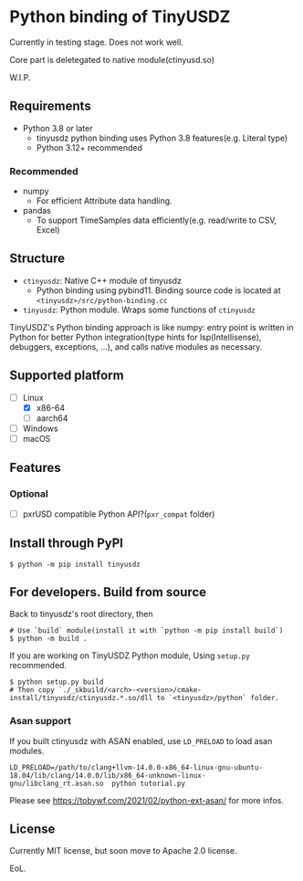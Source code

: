# Python binding of TinyUSDZ

Currently in testing stage. Does not work well.

Core part is deletegated to native module(ctinyusd.so)

W.I.P.

## Requirements

* Python 3.8 or later
  * tinyusdz python binding uses Python 3.8 features(e.g. Literal type)
  * Python 3.12+ recommended

### Recommended

* numpy
  * For efficient Attribute data handling.
* pandas
  * To support TimeSamples data efficiently(e.g. read/write to CSV, Excel)

## Structure

* `ctinyusdz`: Native C++ module of tinyusdz
  * Python binding using pybind11. Binding source code is located at `<tinyusdz>/src/python-binding.cc`
* `tinyusdz`: Python module. Wraps some functions of `ctinyusdz`

TinyUSDZ's Python binding approach is like numpy: entry point is written in Python for better Python integration(type hints for lsp(Intellisense), debuggers, exceptions, ...), and calls native modules as necessary.

## Supported platform

* [ ] Linux
  * [x] x86-64
  * [ ] aarch64
* [ ] Windows
* [ ] macOS

## Features


### Optional

* [ ] pxrUSD compatible Python API?(`pxr_compat` folder)

## Install through PyPI

```
$ python -m pip install tinyusdz
```

## For developers. Build from source

Back to tinyusdz's root directory, then

```
# Use `build` module(install it with `python -m pip install build`) 
$ python -m build .
```

If you are working on TinyUSDZ Python module, Using `setup.py` recommended. 

```
$ python setup.py build
# Then copy `./_skbuild/<arch>-<version>/cmake-install/tinyusdz/ctinyusdz.*.so/dll to `<tinyusdz>/python` folder.
```

### Asan support

If you built ctinyusdz with ASAN enabled, use `LD_PRELOAD` to load asan modules.

```
LD_PRELOAD=/path/to/clang+llvm-14.0.0-x86_64-linux-gnu-ubuntu-18.04/lib/clang/14.0.0/lib/x86_64-unknown-linux-gnu/libclang_rt.asan.so  python tutorial.py
```

Please see https://tobywf.com/2021/02/python-ext-asan/ for more infos.

## License

Currently MIT license, but soon move to Apache 2.0 license.

EoL.
